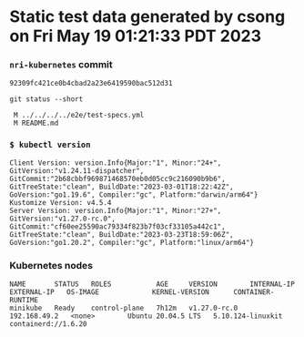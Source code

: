 # Static test data generated by csong on Fri May 19 01:21:33 PDT 2023

### `nri-kubernetes` commit
```
92309fc421ce0b4cbad2a23e6419590bac512d31
```

`git status --short`

```
 M ../../../../e2e/test-specs.yml
 M README.md
```

### `$ kubectl version`
```
Client Version: version.Info{Major:"1", Minor:"24+", GitVersion:"v1.24.11-dispatcher", GitCommit:"2b68cbbf969871468570eb0d05cc9c216090b9b6", GitTreeState:"clean", BuildDate:"2023-03-01T18:22:42Z", GoVersion:"go1.19.6", Compiler:"gc", Platform:"darwin/arm64"}
Kustomize Version: v4.5.4
Server Version: version.Info{Major:"1", Minor:"27+", GitVersion:"v1.27.0-rc.0", GitCommit:"cf60ee25590ac79334f823b7f03cf33105a442c1", GitTreeState:"clean", BuildDate:"2023-03-23T18:59:06Z", GoVersion:"go1.20.2", Compiler:"gc", Platform:"linux/arm64"}
```

### Kubernetes nodes
```
NAME       STATUS   ROLES           AGE     VERSION        INTERNAL-IP    EXTERNAL-IP   OS-IMAGE             KERNEL-VERSION      CONTAINER-RUNTIME
minikube   Ready    control-plane   7h12m   v1.27.0-rc.0   192.168.49.2   <none>        Ubuntu 20.04.5 LTS   5.10.124-linuxkit   containerd://1.6.20
```
